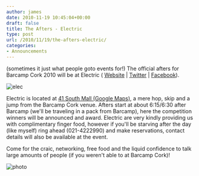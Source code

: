 ```yaml
---
author: james
date: 2010-11-19 10:45:04+00:00
draft: false
title: The Afters - Electric
type: post
url: /2010/11/19/the-afters-electric/
categories:
- Announcements
---
```


(sometimes it just what people goto events for!)
The official afters for Barcamp Cork 2010 will be at Electric ( [Website](http://www.electriccork.com/) | [Twitter](http://twitter.com/ElectricCork) | [Facebook](http://www.facebook.com/pages/Cork/Electric/147934691894604?ref=mf)).

![elec](/wp-content/uploads/2010/11/elec-300x148.jpg)


Electric is located at [41 South Mall (Google Maps)](http://maps.google.com/maps?f=q&source=s_q&hl=en&geocode=&q=51.896068,+-8.473305&sll=51.896104,-8.473337&sspn=0.001063,0.001934&ie=UTF8&ll=51.896278,-8.473431&spn=0.001063,0.001934&t=h&z=19&iwloc=A), a mere hop, skip and a jump from the Barcamp Cork venue. Afters start at about 6:15/6:30 after Barcamp (we'll be traveling in a pack from Barcamp), here the competition winners will be announced and award. Electric are very kindly providing us with complimentary finger food, however if you'll be starving after the day (like myself) ring ahead (021-4222990) and make reservations, contact details will also be available at the event.

Come for the craic, networking, free food and the liquid confidence to talk large amounts of people (if you weren't able to at Barcamp Cork)!

![photo](/wp-content/uploads/2010/11/photo-300x224.jpg)

